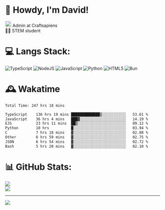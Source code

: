 # 👋 Howdy, I'm David!
<img src="https://cdn.discordapp.com/role-icons/959259258829021255/243d02ee3fbd0821de14bf13a0cde87b.webp?size=2048" height=20> Admin at Craftsapiens<br>👨‍🔬 STEM student

# 💻 Langs Stack:
![TypeScript](https://img.shields.io/badge/typescript-%23007ACC.svg?style=for-the-badge&logo=typescript&logoColor=white) ![NodeJS](https://img.shields.io/badge/node.js-6DA55F?style=for-the-badge&logo=node.js&logoColor=white) ![JavaScript](https://img.shields.io/badge/javascript-%23323330.svg?style=for-the-badge&logo=javascript&logoColor=%23F7DF1E) ![Python](https://img.shields.io/badge/python-3670A0?style=for-the-badge&logo=python&logoColor=ffdd54)  ![HTML5](https://img.shields.io/badge/html5-%23E34F26.svg?style=for-the-badge&logo=html5&logoColor=white) ![Bun](https://img.shields.io/badge/Bun-%23000000.svg?style=for-the-badge&logo=bun&logoColor=white) 

# 🕰️ Wakatime 
<!--START_SECTION:waka-->

```txt
Total Time: 247 hrs 18 mins

TypeScript    136 hrs 19 mins █████████████▒░░░░░░░░░░░   53.61 %
JavaScript    36 hrs 4 mins   ███▓░░░░░░░░░░░░░░░░░░░░░   14.19 %
EJS           23 hrs 11 mins  ██▒░░░░░░░░░░░░░░░░░░░░░░   09.12 %
Python        10 hrs          █░░░░░░░░░░░░░░░░░░░░░░░░   03.94 %
C             7 hrs 18 mins   ▓░░░░░░░░░░░░░░░░░░░░░░░░   02.88 %
Other         6 hrs 59 mins   ▓░░░░░░░░░░░░░░░░░░░░░░░░   02.75 %
JSON          6 hrs 54 mins   ▓░░░░░░░░░░░░░░░░░░░░░░░░   02.72 %
Bash          5 hrs 20 mins   ▓░░░░░░░░░░░░░░░░░░░░░░░░   02.10 %
```

<!--END_SECTION:waka-->

# 📊 GitHub Stats:

![](https://github-readme-stats.vercel.app/api?username=davidcanas&theme=dark&hide_border=false&count_private=true)<br/>
![](https://github-readme-stats.vercel.app/api/top-langs/?username=davidcanas&theme=dark&hide_border=false&include_all_commits=true&count_private=true&layout=compact)

---
[![](https://visitcount.itsvg.in/api?id=davidcanas&icon=0&color=0)](https://visitcount.itsvg.in)

